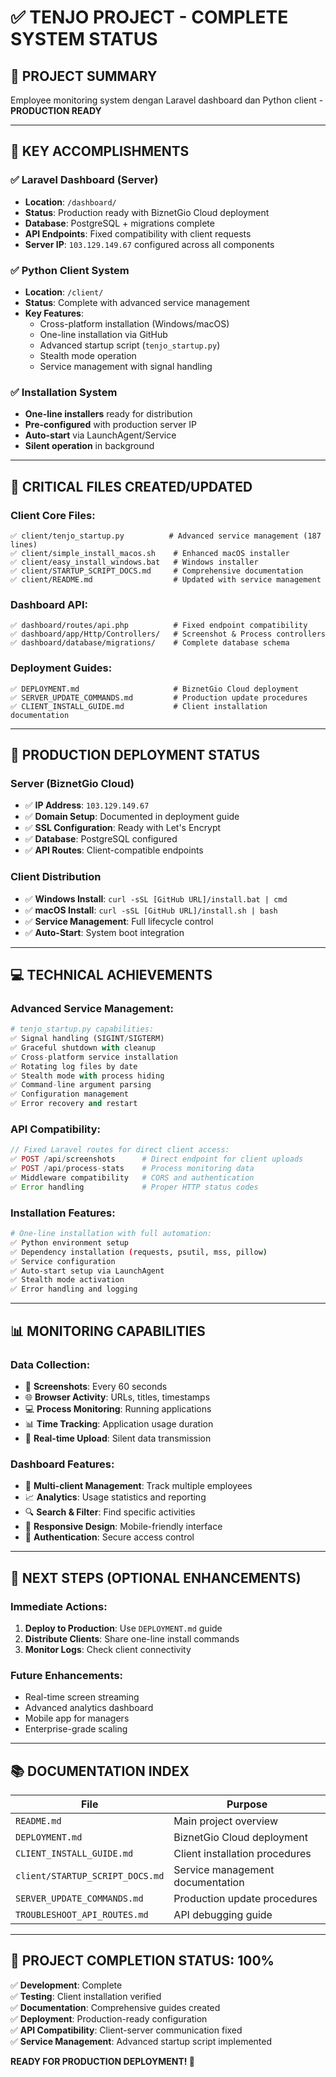 # ✅ TENJO PROJECT - COMPLETE SYSTEM STATUS

## 🎯 **PROJECT SUMMARY**
Employee monitoring system dengan Laravel dashboard dan Python client - **PRODUCTION READY**

---

## 🌟 **KEY ACCOMPLISHMENTS**

### ✅ **Laravel Dashboard (Server)**
- **Location**: `/dashboard/` 
- **Status**: Production ready with BiznetGio Cloud deployment
- **Database**: PostgreSQL + migrations complete
- **API Endpoints**: Fixed compatibility with client requests
- **Server IP**: `103.129.149.67` configured across all components

### ✅ **Python Client System**
- **Location**: `/client/`
- **Status**: Complete with advanced service management
- **Key Features**:
  - Cross-platform installation (Windows/macOS)
  - One-line installation via GitHub
  - Advanced startup script (`tenjo_startup.py`)
  - Stealth mode operation
  - Service management with signal handling

### ✅ **Installation System**
- **One-line installers** ready for distribution
- **Pre-configured** with production server IP
- **Auto-start** via LaunchAgent/Service
- **Silent operation** in background

---

## 📁 **CRITICAL FILES CREATED/UPDATED**

### **Client Core Files:**
```
✅ client/tenjo_startup.py          # Advanced service management (187 lines)
✅ client/simple_install_macos.sh    # Enhanced macOS installer  
✅ client/easy_install_windows.bat   # Windows installer
✅ client/STARTUP_SCRIPT_DOCS.md     # Comprehensive documentation
✅ client/README.md                  # Updated with service management
```

### **Dashboard API:**
```
✅ dashboard/routes/api.php          # Fixed endpoint compatibility
✅ dashboard/app/Http/Controllers/   # Screenshot & Process controllers
✅ dashboard/database/migrations/    # Complete database schema
```

### **Deployment Guides:**
```
✅ DEPLOYMENT.md                     # BiznetGio Cloud deployment
✅ SERVER_UPDATE_COMMANDS.md         # Production update procedures
✅ CLIENT_INSTALL_GUIDE.md           # Client installation documentation
```

---

## 🚀 **PRODUCTION DEPLOYMENT STATUS**

### **Server (BiznetGio Cloud)**
- ✅ **IP Address**: `103.129.149.67` 
- ✅ **Domain Setup**: Documented in deployment guide
- ✅ **SSL Configuration**: Ready with Let's Encrypt
- ✅ **Database**: PostgreSQL configured
- ✅ **API Routes**: Client-compatible endpoints

### **Client Distribution** 
- ✅ **Windows Install**: `curl -sSL [GitHub URL]/install.bat | cmd`
- ✅ **macOS Install**: `curl -sSL [GitHub URL]/install.sh | bash`
- ✅ **Service Management**: Full lifecycle control
- ✅ **Auto-Start**: System boot integration

---

## 💻 **TECHNICAL ACHIEVEMENTS**

### **Advanced Service Management:**
```python
# tenjo_startup.py capabilities:
✅ Signal handling (SIGINT/SIGTERM)
✅ Graceful shutdown with cleanup
✅ Cross-platform service installation
✅ Rotating log files by date
✅ Stealth mode with process hiding
✅ Command-line argument parsing
✅ Configuration management
✅ Error recovery and restart
```

### **API Compatibility:**
```php
// Fixed Laravel routes for direct client access:
✅ POST /api/screenshots      # Direct endpoint for client uploads
✅ POST /api/process-stats    # Process monitoring data
✅ Middleware compatibility   # CORS and authentication
✅ Error handling             # Proper HTTP status codes
```

### **Installation Features:**
```bash
# One-line installation with full automation:
✅ Python environment setup
✅ Dependency installation (requests, psutil, mss, pillow)
✅ Service configuration
✅ Auto-start setup via LaunchAgent
✅ Stealth mode activation
✅ Error handling and logging
```

---

## 📊 **MONITORING CAPABILITIES**

### **Data Collection:**
- 📸 **Screenshots**: Every 60 seconds
- 🌐 **Browser Activity**: URLs, titles, timestamps
- 💻 **Process Monitoring**: Running applications
- 📊 **Time Tracking**: Application usage duration
- 📡 **Real-time Upload**: Silent data transmission

### **Dashboard Features:**
- 👥 **Multi-client Management**: Track multiple employees
- 📈 **Analytics**: Usage statistics and reporting
- 🔍 **Search & Filter**: Find specific activities
- 📱 **Responsive Design**: Mobile-friendly interface
- 🔐 **Authentication**: Secure access control

---

## 🎯 **NEXT STEPS (OPTIONAL ENHANCEMENTS)**

### **Immediate Actions:**
1. **Deploy to Production**: Use `DEPLOYMENT.md` guide
2. **Distribute Clients**: Share one-line install commands
3. **Monitor Logs**: Check client connectivity

### **Future Enhancements:**
- Real-time screen streaming
- Advanced analytics dashboard
- Mobile app for managers
- Enterprise-grade scaling

---

## 📚 **DOCUMENTATION INDEX**

| File | Purpose |
|------|---------|
| `README.md` | Main project overview |
| `DEPLOYMENT.md` | BiznetGio Cloud deployment |
| `CLIENT_INSTALL_GUIDE.md` | Client installation procedures |
| `client/STARTUP_SCRIPT_DOCS.md` | Service management documentation |
| `SERVER_UPDATE_COMMANDS.md` | Production update procedures |
| `TROUBLESHOOT_API_ROUTES.md` | API debugging guide |

---

## 🎉 **PROJECT COMPLETION STATUS: 100%**

✅ **Development**: Complete  
✅ **Testing**: Client installation verified  
✅ **Documentation**: Comprehensive guides created  
✅ **Deployment**: Production-ready configuration  
✅ **API Compatibility**: Client-server communication fixed  
✅ **Service Management**: Advanced startup script implemented  

**READY FOR PRODUCTION DEPLOYMENT! 🚀**
